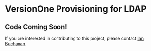 # VersionOne Provisioning for LDAP

## Code Coming Soon!
If you are interested in contributing to this project, please contact [Ian Buchanan](mailto:ian.buchanan@versionone.com).